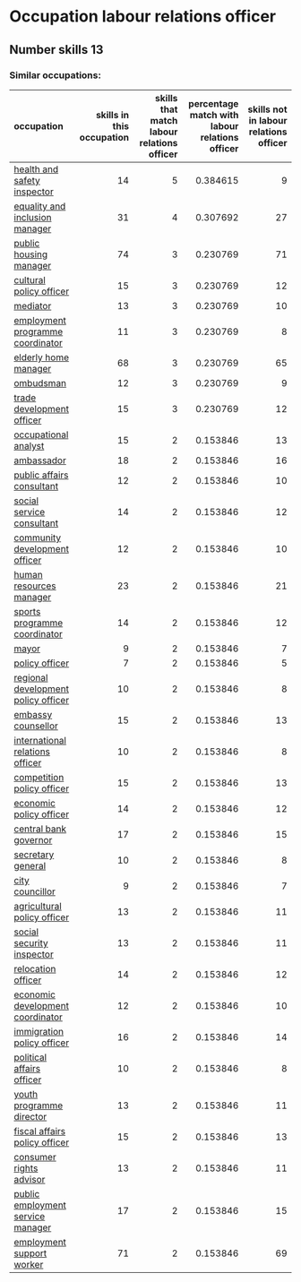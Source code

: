 # Occupation labour relations officer
## Number skills 13
### Similar occupations:
| occupation                                                                    |   skills in this occupation |   skills that match labour relations officer |   percentage match with labour relations officer |   skills not in labour relations officer |
|:------------------------------------------------------------------------------|----------------------------:|---------------------------------------------:|-------------------------------------------------:|-----------------------------------------:|
| [health and safety inspector](health_and_safety_inspector.md)                 |                          14 |                                            5 |                                         0.384615 |                                        9 |
| [equality and inclusion manager](equality_and_inclusion_manager.md)           |                          31 |                                            4 |                                         0.307692 |                                       27 |
| [public housing manager](public_housing_manager.md)                           |                          74 |                                            3 |                                         0.230769 |                                       71 |
| [cultural policy officer](cultural_policy_officer.md)                         |                          15 |                                            3 |                                         0.230769 |                                       12 |
| [mediator](mediator.md)                                                       |                          13 |                                            3 |                                         0.230769 |                                       10 |
| [employment programme coordinator](employment_programme_coordinator.md)       |                          11 |                                            3 |                                         0.230769 |                                        8 |
| [elderly home manager](elderly_home_manager.md)                               |                          68 |                                            3 |                                         0.230769 |                                       65 |
| [ombudsman](ombudsman.md)                                                     |                          12 |                                            3 |                                         0.230769 |                                        9 |
| [trade development officer](trade_development_officer.md)                     |                          15 |                                            3 |                                         0.230769 |                                       12 |
| [occupational analyst](occupational_analyst.md)                               |                          15 |                                            2 |                                         0.153846 |                                       13 |
| [ambassador](ambassador.md)                                                   |                          18 |                                            2 |                                         0.153846 |                                       16 |
| [public affairs consultant](public_affairs_consultant.md)                     |                          12 |                                            2 |                                         0.153846 |                                       10 |
| [social service consultant](social_service_consultant.md)                     |                          14 |                                            2 |                                         0.153846 |                                       12 |
| [community development officer](community_development_officer.md)             |                          12 |                                            2 |                                         0.153846 |                                       10 |
| [human resources manager](human_resources_manager.md)                         |                          23 |                                            2 |                                         0.153846 |                                       21 |
| [sports programme coordinator](sports_programme_coordinator.md)               |                          14 |                                            2 |                                         0.153846 |                                       12 |
| [mayor](mayor.md)                                                             |                           9 |                                            2 |                                         0.153846 |                                        7 |
| [policy officer](policy_officer.md)                                           |                           7 |                                            2 |                                         0.153846 |                                        5 |
| [regional development policy officer](regional_development_policy_officer.md) |                          10 |                                            2 |                                         0.153846 |                                        8 |
| [embassy counsellor](embassy_counsellor.md)                                   |                          15 |                                            2 |                                         0.153846 |                                       13 |
| [international relations officer](international_relations_officer.md)         |                          10 |                                            2 |                                         0.153846 |                                        8 |
| [competition policy officer](competition_policy_officer.md)                   |                          15 |                                            2 |                                         0.153846 |                                       13 |
| [economic policy officer](economic_policy_officer.md)                         |                          14 |                                            2 |                                         0.153846 |                                       12 |
| [central bank governor](central_bank_governor.md)                             |                          17 |                                            2 |                                         0.153846 |                                       15 |
| [secretary general](secretary_general.md)                                     |                          10 |                                            2 |                                         0.153846 |                                        8 |
| [city councillor](city_councillor.md)                                         |                           9 |                                            2 |                                         0.153846 |                                        7 |
| [agricultural policy officer](agricultural_policy_officer.md)                 |                          13 |                                            2 |                                         0.153846 |                                       11 |
| [social security inspector](social_security_inspector.md)                     |                          13 |                                            2 |                                         0.153846 |                                       11 |
| [relocation officer](relocation_officer.md)                                   |                          14 |                                            2 |                                         0.153846 |                                       12 |
| [economic development coordinator](economic_development_coordinator.md)       |                          12 |                                            2 |                                         0.153846 |                                       10 |
| [immigration policy officer](immigration_policy_officer.md)                   |                          16 |                                            2 |                                         0.153846 |                                       14 |
| [political affairs officer](political_affairs_officer.md)                     |                          10 |                                            2 |                                         0.153846 |                                        8 |
| [youth programme director](youth_programme_director.md)                       |                          13 |                                            2 |                                         0.153846 |                                       11 |
| [fiscal affairs policy officer](fiscal_affairs_policy_officer.md)             |                          15 |                                            2 |                                         0.153846 |                                       13 |
| [consumer rights advisor](consumer_rights_advisor.md)                         |                          13 |                                            2 |                                         0.153846 |                                       11 |
| [public employment service manager](public_employment_service_manager.md)     |                          17 |                                            2 |                                         0.153846 |                                       15 |
| [employment support worker](employment_support_worker.md)                     |                          71 |                                            2 |                                         0.153846 |                                       69 |
